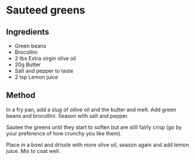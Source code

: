 # Sauteed greens

## Ingredients

* Green beans
* Brocollini
* 2 tbs Extra virgin olive oil
* 20g Butter
* Salt and pepper to taste
* 2 tsp Lemon juice

## Method

In a fry pan, add a slug of oilive oil and the butter and melt. Add green beans and brocollini. Season with salt and pepper.

Sautee the greens until they start to soften but are still fairly crisp (go by your preference of how crunchy you like them).

Place in a bowl and drissle with more olive oil, season again and add lemon juice. Mix to coat well.
